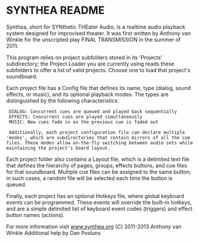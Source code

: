 SYNTHEA README
==============

Synthea, short for SYNthetic THEater Audio, is a realtime audio playback system designed for improvised theater. It was first written by Anthony van Winkle for the unscripted play FINAL TRANSMISSION in the summer of 2011.

This program relies on project subfolders stored in its \'Projects\' subdirectory; the Project Loader you are currently using reads these subfolders to offer a list of valid projects. Choose one to load that project's soundboard.

Each project file has a Config file that defines its name, type (dialog, sound effects, or music), and its optional playback modes. The types are distinguished by the following characteristics:

     DIALOG: Concurrent cues are queued and played back sequentially
     EFFECTS: Concurrent cues are played simultaneously
     MUSIC: New cues fade in as the previous cue is faded out

     Additionally, each project configuration file can declare multiple 'modes', which are subdirectories that contain mirrors of all the cue files. These modes allow on-the-fly switching between audio sets while maintaining the project's board layout.

Each project folder also contains a Layout file, which is a delimited text file that defines the hierarchy of pages, groups, effects buttons, and cue files for that soundboard. Multiple cue files can be assigned to the same button; in such cases, a random file will be selected each time the button is queued.

Finally, each project has an optional Hotkeys file, where global keyboard events can be programmed. These events will override the built-in hotkeys, and are a simple delimited list of keyboard event codes (triggers) and effect button names (actions).


For more information visit www.synthea.org
(C) 2011-2013 Anthony van Winkle
Additional help by Dan Posluns
